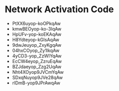 # Network Activation Code
* PtXX6uyop-koOPkqAw
* kmwBEOyop-ko-3IqAw
* HpUFv-yop-koEKAqAw
* H8Ydteyop-kGIsAqAw
* 9dwJeuyop_ZxyKgqAw
* 04hxCOyop_Zy1lkqAw
* 4yCD3-yop_ZzWIYqAw
* EcCW4eyop_ZzruEqAw
* BZJdaeyop_Zzg2UqAw
* Nht4XOyop9JVCmYqAw
* SDxqNuyop9JVe28qAw
* rlDmB-yop9JPrAwqAw